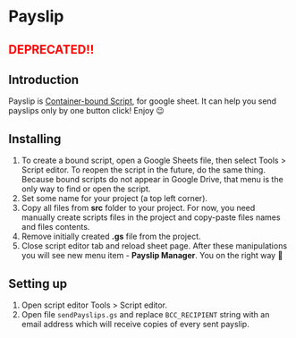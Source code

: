 # Payslip
## <span style="color:red">DEPRECATED!!</span>
## Introduction
Payslip is [Container-bound Script](https://developers.google.com/apps-script/guides/bound), for google sheet. It can help you send payslips only by one button click! Enjoy 😉

## Installing
1. To create a bound script, open a Google Sheets file, then select Tools > Script editor. To reopen the script in the future, do the same thing. Because bound scripts do not appear in Google Drive, that menu is the only way to find or open the script.
2. Set some name for your project (a top left corner).
3. Copy all files from <b>src</b> folder to your project. For now, you need manually create scripts files in the project and copy-paste files names and files contents.
4. Remove initially created <b>.gs</b> file from the project.
5. Close script editor tab and reload sheet page. After these manipulations you will see new menu item - <b>Payslip Manager</b>.
You on the right way 🤘

## Setting up
1. Open script editor Tools > Script editor.
2. Open file `sendPayslips.gs` and replace `BCC_RECIPIENT` string with an email address which will receive copies of every sent payslip.